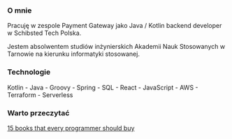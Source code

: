 ### O mnie
Pracuję w zespole Payment Gateway jako Java / Kotlin backend developer w Schibsted Tech Polska.

Jestem absolwentem studiów inżynierskich Akademii Nauk Stosowanych w Tarnowie na kierunku informatyki stosowanej.

### Technologie
Kotlin - Java - Groovy - Spring - SQL - React - JavaScript - AWS - Terraform - Serverless

### Warto przeczytać
[15 books that every programmer should buy](https://gsari.medium.com/15-books-that-every-programmer-should-buy-85525b509633)
